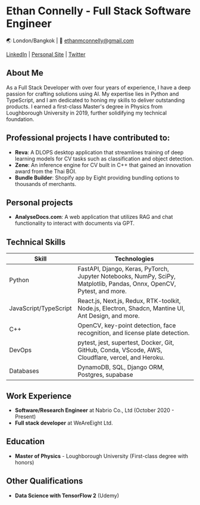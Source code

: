 # Ethan Connelly - Full Stack Software Engineer

🌏 London/Bangkok | 📧 ethanmconnelly@gmail.com

[LinkedIn](https://www.linkedin.com/in/ethanconnelly) | [Personal Site](https://www.emcshared.com) | [Twitter](https://twitter.com/Ethan_Connelly)

## About Me

As a Full Stack Developer with over four years of experience, I have a deep passion for crafting solutions using AI. My expertise lies in Python and TypeScript, and I am dedicated to honing my skills to deliver outstanding products. I earned a first-class Master's degree in Physics from Loughborough University in 2019, further solidifying my technical foundation.

## Professional projects I have contributed to:

- **Reva**: A DLOPS desktop application that streamlines training of deep learning models for CV tasks such as classification and object detection.
- **Zene**: An inference engine for CV built in C++ that gained an innovation award from the Thai BOI.
- **Bundle Builder**: Shopify app by Eight providing bundling options to thousands of merchants.

## Personal projects

- **AnalyseDocs.com**: A web application that utilizes RAG and chat functionality to interact with documents via GPT.

## Technical Skills

| Skill                | Technologies                                                                                                                                 |
|----------------------|----------------------------------------------------------------------------------------------------------------------------------------------|
| Python               | FastAPI, Django, Keras, PyTorch, Jupyter Notebooks, NumPy, SciPy, Matplotlib, Pandas, Onnx, OpenCV, Pytest, and more.         |
| JavaScript/TypeScript | React.js, Next.js, Redux, RTK-toolkit, Node.js, Electron, Shadcn, Mantine UI, Ant Design, and more.                                 |
| C++                  | OpenCV, key-point detection, face recognition, and license plate detection.                                                                 |
| DevOps               | pytest, jest, supertest, Docker, Git, GitHub, Conda, VScode, AWS, Cloudflare, vercel, and Heroku.                                                   |
| Databases            | DynamoDB, SQL, Django ORM, Postgres, supabase                                                                                                              |

## Work Experience

- **Software/Research Engineer** at Nabrio Co., Ltd (October 2020 - Present)
- **Full stack developer** at WeAreEight Ltd.

## Education

- **Master of Physics** - Loughborough University (First-class degree with honors)

## Other Qualifications

- **Data Science with TensorFlow 2** (Udemy)
